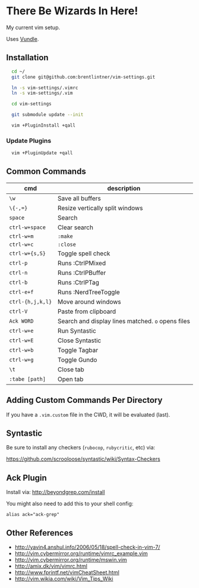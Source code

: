 # There Be Wizards In Here!

My current vim setup.

Uses [Vundle](https://github.com/VundleVim/Vundle.vim).

## Installation

```sh
  cd ~/
  git clone git@github.com:brentlintner/vim-settings.git

  ln -s vim-settings/.vimrc
  ln -s vim-settings/.vim

  cd vim-settings

  git submodule update --init

  vim +PluginInstall +qall
```

### Update Plugins

```sh
  vim +PluginUpdate +qall
```

## Common Commands

| cmd | description |
| --- | --- |
| `\w` | Save all buffers |
| `\{-,=}` | Resize vertically split windows |
| `space` | Search |
| `ctrl-w+space` | Clear search |
| `ctrl-w+m` | `:make` |
| `ctrl-w+c` | `:close` |
| `ctrl-w+{s,S}` | Toggle spell check |
| `ctrl-p` | Runs :CtrlPMixed |
| `ctrl-n` | Runs :CtrlPBuffer |
| `ctrl-b` | Runs :CtrlPTag |
| `ctrl-e+f` | Runs :NerdTreeToggle |
| `ctrl-{h,j,k,l}` | Move around windows |
| `ctrl-V` | Paste from clipboard |
| `Ack WORD` | Search and display lines matched. `o` opens files |
| `ctrl-w+e` | Run Syntastic |
| `ctrl-w+E` | Close Syntastic |
| `ctrl-w+b` | Toggle Tagbar |
| `ctrl-w+g` | Toggle Gundo |
| `\t` | Close tab |
| `:tabe [path]` | Open tab |

## Adding Custom Commands Per Directory

If you have a `.vim.custom` file in the CWD, it will be evaluated (last).

## Syntastic

Be sure to install any checkers (`rubocop`, `rubycritic`, etc) via:

https://github.com/scrooloose/syntastic/wiki/Syntax-Checkers

## Ack Plugin

Install via: http://beyondgrep.com/install

You might also need to add this to your shell config:

    alias ack="ack-grep"

## Other References

* http://yavin4.anshul.info/2006/05/18/spell-check-in-vim-7/
* http://vim.cybermirror.org/runtime/vimrc_example.vim
* http://vim.cybermirror.org/runtime/mswin.vim
* http://amix.dk/vim/vimrc.html
* http://www.fprintf.net/vimCheatSheet.html
* http://vim.wikia.com/wiki/Vim_Tips_Wiki
